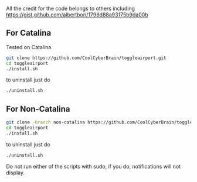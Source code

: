 All the credit for the code belongs to others including https://gist.github.com/albertbori/1798d88a93175b9da00b


## For Catalina ##
Tested on Catalina

```bash
git clone https://github.com/CoolCyberBrain/toggleairport.git
cd toggleairport
./install.sh
```

to uninstall just do
```bash
./uninstall.sh
```

## For Non-Catalina ##
```bash
git clone -branch non-catalina https://github.com/CoolCyberBrain/toggleairport.git
cd toggleairport
./install.sh
```

to uninstall just do
```bash
./uninstall.sh
```

Do not run either of the scripts with sudo, if you do, notifications will not display.
